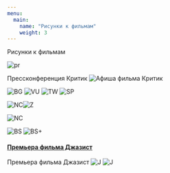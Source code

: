```yaml
---
menu:
  main:
    name: "Рисунки к фильмам"
    weight: 3
---
```

Рисунки к фильмам

![pr](IMG_7588.JPG)

Прессконференция Критик
![Афиша фильма Критик](Кweритик.jpg)




![BG](03BG.png)
![VU](VU+.png)
![TW](TomWaits+.png) ![SP](SP.png) 


![NC](NC.png)![Z](Z.png)

![NC](п.png)



![BS](BS.png)
![BS+](BS+.png)

#### [Премьера фильма Джазист](Jazzman.png)

Премьера фильма Джазист
![J](J.png)
![J](600x900.webp)



